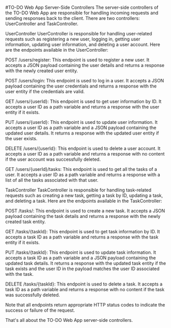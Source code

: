 #TO-DO Web App 
Server-Side Controllers
The server-side controllers of the TO-DO Web App are responsible for handling incoming requests and sending responses back to the client. There are two controllers: UserController and TaskController.

UserController
UserController is responsible for handling user-related requests such as registering a new user, logging in, getting user information, updating user information, and deleting a user account. Here are the endpoints available in the UserController:

POST /users/register: This endpoint is used to register a new user. It accepts a JSON payload containing the user details and returns a response with the newly created user entity.

POST /users/login: This endpoint is used to log in a user. It accepts a JSON payload containing the user credentials and returns a response with the user entity if the credentials are valid.

GET /users/{userId}: This endpoint is used to get user information by ID. It accepts a user ID as a path variable and returns a response with the user entity if it exists.

PUT /users/{userId}: This endpoint is used to update user information. It accepts a user ID as a path variable and a JSON payload containing the updated user details. It returns a response with the updated user entity if the user exists.

DELETE /users/{userId}: This endpoint is used to delete a user account. It accepts a user ID as a path variable and returns a response with no content if the user account was successfully deleted.

GET /users/{userId}/tasks: This endpoint is used to get all the tasks of a user. It accepts a user ID as a path variable and returns a response with a list of all the tasks associated with that user.

TaskController
TaskController is responsible for handling task-related requests such as creating a new task, getting a task by ID, updating a task, and deleting a task. Here are the endpoints available in the TaskController:

POST /tasks/: This endpoint is used to create a new task. It accepts a JSON payload containing the task details and returns a response with the newly created task entity.

GET /tasks/{taskId}: This endpoint is used to get task information by ID. It accepts a task ID as a path variable and returns a response with the task entity if it exists.

PUT /tasks/{taskId}: This endpoint is used to update task information. It accepts a task ID as a path variable and a JSON payload containing the updated task details. It returns a response with the updated task entity if the task exists and the user ID in the payload matches the user ID associated with the task.

DELETE /tasks/{taskId}: This endpoint is used to delete a task. It accepts a task ID as a path variable and returns a response with no content if the task was successfully deleted.

Note that all endpoints return appropriate HTTP status codes to indicate the success or failure of the request.

That's all about the TO-DO Web App server-side controllers.
